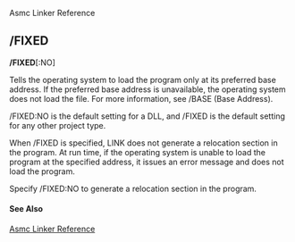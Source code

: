 Asmc Linker Reference

## /FIXED

**/FIXED**[:NO]

Tells the operating system to load the program only at its preferred base address. If the preferred base address is unavailable, the operating system does not load the file. For more information, see /BASE (Base Address).

/FIXED:NO is the default setting for a DLL, and /FIXED is the default setting for any other project type.

When /FIXED is specified, LINK does not generate a relocation section in the program. At run time, if the operating system is unable to load the program at the specified address, it issues an error message and does not load the program.

Specify /FIXED:NO to generate a relocation section in the program.

#### See Also

[Asmc Linker Reference](link.md)

